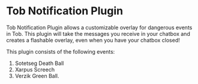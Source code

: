 # Tob Notification Plugin
Tob Notification Plugin allows a customizable overlay for dangerous events in Tob. 
This plugin will take the messages you receive in your chatbox and creates a flashable overlay,
even when you have your chatbox closed!

This plugin consists of the following events:
1. Sotetseg Death Ball
2. Xarpus Screech
3. Verzik Green Ball.